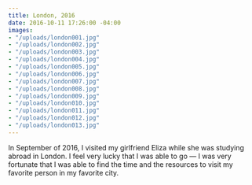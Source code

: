 ```yaml
---
title: London, 2016
date: 2016-10-11 17:26:00 -04:00
images:
- "/uploads/london001.jpg"
- "/uploads/london002.jpg"
- "/uploads/london003.jpg"
- "/uploads/london004.jpg"
- "/uploads/london005.jpg"
- "/uploads/london006.jpg"
- "/uploads/london007.jpg"
- "/uploads/london008.jpg"
- "/uploads/london009.jpg"
- "/uploads/london010.jpg"
- "/uploads/london011.jpg"
- "/uploads/london012.jpg"
- "/uploads/london013.jpg"
---
```


In September of 2016, I visited my girlfriend Eliza while she was studying abroad in London. I feel very lucky that I was able to go — I was very fortunate that I was able to find the time and the resources to visit my favorite person in my favorite city.